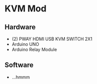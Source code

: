 # KVM Mod

## Hardware
* (2) PWAY HDMI USB KVM SWITCH 2X1
* Arduino UNO
* Arduino Relay Module

## Software
* ...hmmm